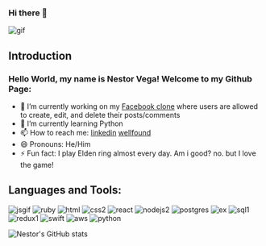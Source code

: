 ### Hi there 👋


<p align: "left"> <img src="https://user-images.githubusercontent.com/93811834/214443162-0f56b5f9-7701-4b70-9aa0-4b260412b27d.gif" alt='gif'> </p>


## Introduction

### Hello World, my name is Nestor Vega! Welcome to my Github Page:

- 🔭 I’m currently working on my [Facebook clone](https://mysite-6cen.onrender.com) where users are allowed to create, edit, and delete their posts/comments
- 🌱 I’m currently learning Python
- 📫 How to reach me: [linkedin](https://www.linkedin.com/in/nestor-vega-233b43238/) [wellfound](https://angel.co/u/nestorvega23)
- 😄 Pronouns: He/Him
- ⚡️ Fun fact: I play Elden ring almost every day. Am i good? no. but I love the game!

## Languages and Tools:

![jsgif](https://user-images.githubusercontent.com/93811834/214438983-0e0a8870-004e-4de9-aff2-08d4915afe23.gif)
![ruby](https://user-images.githubusercontent.com/93811834/214439254-58657ea4-9202-42f3-b548-482740a5bf1a.png)
![html](https://user-images.githubusercontent.com/93811834/214439467-6d40f4b8-7595-4678-9a3e-a7187bf46cdd.png)
![css2](https://user-images.githubusercontent.com/93811834/214441432-d028e3a0-317d-455a-816c-27b86aec34b0.png)
![react](https://user-images.githubusercontent.com/93811834/214439590-1f56f0e4-6cec-4c97-b3d4-369cd74bfe3b.png)
![nodejs2](https://user-images.githubusercontent.com/93811834/214439861-ef372b8c-7f1f-4b40-bd99-7d5413310d9f.png)
![postgres](https://user-images.githubusercontent.com/93811834/214439956-d83cd99a-6b3b-48bb-9fcf-6aa79bccdb81.png)
![ex](https://user-images.githubusercontent.com/93811834/214441801-ad81e50d-bc81-442f-aaf1-5eeb7f0f71f6.png)
![sql1](https://user-images.githubusercontent.com/93811834/214440576-cbca77d1-1c84-4e2a-aa01-2072539ed16f.png)
![redux1](https://user-images.githubusercontent.com/93811834/214440845-db415a41-13dd-49ca-b9e8-f8b4973909f1.png)
![swift](https://user-images.githubusercontent.com/93811834/214440964-56d8945e-f165-493e-8bfd-ab19eeb36788.png)
![aws](https://user-images.githubusercontent.com/93811834/214441088-3f4cdba4-a1b7-4502-8351-8ae7b2238714.png)
![python](https://user-images.githubusercontent.com/93811834/214439120-6d0609ad-1ba6-4392-aba3-e8faab07dc31.gif)


![Nestor's GitHub stats](https://github-readme-stats.vercel.app/api?username=nvega23&count_private=true)
